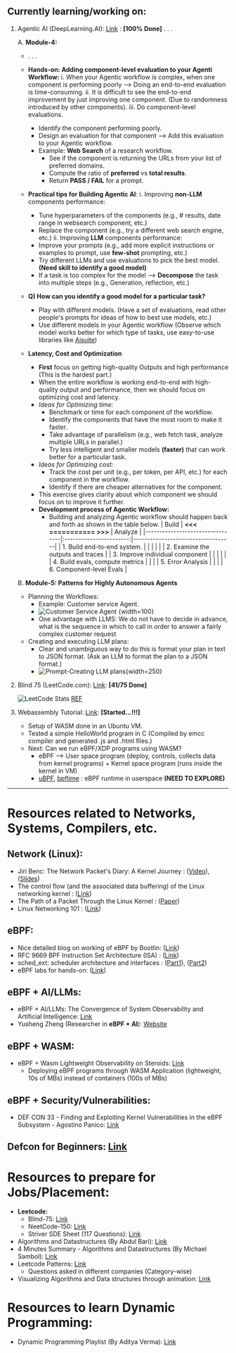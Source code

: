## Currently learning/working on:
1. Agentic AI (DeepLearning.AI): [Link](https://learn.deeplearning.ai/courses/agentic-ai/lesson/pu5xbv/welcome!) : **[100% Done]**
   . . .
   
   A. **Module-4:**
      - . . .
      - **Hands-on: Adding component-level evaluation to your Agenti Workflow:**
         i. When your Agentic workflow is complex, when one component is performing poorly --> Doing an end-to-end evaluation is time-consuming.
         ii. It is difficult to see the end-to-end improvement by just improving one component. (Due to randomness introduced by other components).
         iii. Do component-level evaluations.
           - Identify the component performing poorly.
           - Design an evaluation for that component --> Add this evaluation to your Agentic workflow.
           - Example: **Web Search** of a research workflow.
             - See if the component is returning the URLs from your list of preferred domains.
             - Compute the ratio of **preferred** vs **total results**.
             - Return **PASS / FAIL** for a prompt.
            
      - **Practical tips for Building Agentic AI**:
         i. Improving **non-LLM** components performance:
           - Tune hyperparameters of the components (e.g., # results, date range in websearch component, etc.)
           - Replace the component (e.g., try a different web search engine, etc.)
         ii. Improving **LLM** components performance:
           - Improve your prompts (e.g., add more explicit instructions or examples to prompt, use **few-shot** prompting, etc.)
           - Try different LLMs and use evaluations to pick the best model. **(Need skill to identify a good model)**
           - If a task is too complex for the model --> **Decompose** the task into multiple steps (e.g., Generation, reflection, etc.)
                   
      - **Q) How can you identify a good model for a particular task?**
         - Play with different models. (Have a set of evaluations, read other people's prompts for ideas of how to best use models, etc.)
         - Use different models in your Agentic workflow (Observe which model works better for which type of tasks, use easy-to-use libraries like [Aisuite](https://github.com/andrewyng/aisuite))

      - **Latency, Cost and Optimization**
         - **First** focus on getting high-quality Outputs and high performance (This is the hardest part.)
         - When the entire workflow is working end-to-end with high-quality output and performance, then we should focus on optimizing cost and latency.
         - _Ideas for Optimizing time:_
           - Benchmark or time for each component of the workflow.
           - Identify the components that have the most room to make it faster.
           - Take advantage of parallelism (e.g., web fetch task, analyze multiple URLs in parallel.)
           - Try less intelligent and smaller models **(faster)** that can work better for a particular task.
         - _Ideas for Optimizing cost:_
           - Track the cost per unit (e.g., per token, per API, etc.) for each component in the workflow.
           - Identify if there are cheaper alternatives for the component.
        - This exercise gives clarity about which component we should focus on to improve it further.
        - **Development process of Agentic Workflow:**
          - Building and analyzing Agentic workflow should happen back and forth as shown in the table below.
                      | Build                           | **<<< =========== >>>** | Analyze                           |
            |---------------------------------|:-----------------------:|-----------------------------------|
            | 1. Build end-to-end system.     |                         |                                   |
            |                                 |                         | 2. Examine the outputs and traces |
            | 3. Improve individual component |                         |                                   |
            |                                 |                         | 4. Build evals, compute metrics   |
            |                                 |                         | 5. Error Analysis                 |
            |                                 |                         | 6. Component-level Evals          |
            
   B. **Module-5: Patterns for Highly Autonomous Agents**
      - Planning the Workflows:
        - Example: Customer service Agent.
        - ![Customer Service Agent](https://github.com/user-attachments/assets/b867413f-b9ac-4fe2-a7d1-588ecc0baaf4) {width=100}
        - One advantage with LLMS: We do not have to decide in advance, what is the sequence in which to call in order to answer a fairly complex customer request
      - Creating and executing LLM plans:
        - Clear and unambiguous way to do this is format your plan in text to JSON format. (Ask an LLM to format the plan to a JSON format.)
        - ![Prompt-Creating LLM plans](https://github.com/user-attachments/assets/95644994-99ab-4fb4-9b05-a3eea3b0bf10){width=250}

   
3. Blind 75 (LeetCode.com): [Link](https://leetcode.com/problem-list/oizxjoit/): **[41/75 Done]**

   ![LeetCode Stats](https://leetcard.jacoblin.cool/Shivoid?theme=light&font=Cardo&ext=heatmap) [REF](https://leetcard.jacoblin.cool/)
   
5. Webassembly Tutorial: [Link](https://marcoselvatici.github.io/WASM_tutorial/): **[Started...!!!]**

   - Setup of WASM done in an Ubuntu VM.
   - Tested a simple HelloWorld program in C (Compiled by emcc compiler and generated .js and .html files.)
   - Next: Can we run eBPF/XDP programs using WASM? 
      - eBPF --> User space program (deploy, controls, collects data from kernel programs) + Kernel space program (runs inside the kernel in VM)
      - [uBPF](https://github.com/iovisor/ubpf), [bpftime](https://github.com/eunomia-bpf/bpftime) : eBPF runtime in userspace **(NEED TO EXPLORE)**
   
---

# Resources related to Networks, Systems, Compilers, etc.

## Network (Linux):
- Jiri Benc: The Network Packet's Diary: A Kernel Journey : ([Video](https://www.youtube.com/watch?v=T5TvPRQFNoM)), ([Slides](https://static.sched.com/hosted_files/devconfcz2018/80/packet.pdf?_gl=1*1g2wvgo*_gcl_au*MTE3MzE4Mzk3MC4xNzI2MTE2ODk5*FPAU*MTE3MzE4Mzk3MC4xNzI2MTE2ODk5#page=2.00))
- The control flow (and the associated data buffering) of the Linux networking kernel : ([Link](https://wiki.linuxfoundation.org/networking/kernel_flow#layer_2link_layer_eg_ethernet1))
- The Path of a Packet Through the Linux Kernel : ([Paper](https://www.net.in.tum.de/fileadmin/TUM/NET/NET-2024-04-1/NET-2024-04-1_16.pdf))
- Linux Networking 101 : ([Link](https://www.actualtechmedia.com/wp-content/uploads/2017/12/CUMULUS-NETWORKS-Linux101.pdf))

## eBPF:
- Nice detailed blog on working of eBPF by Bootlin: ([Link](https://bootlin.com/blog/bouncing-on-trampolines-to-run-ebpf-programs/))
- RFC 9669 BPF Instruction Set Architecture (ISA) : ([Link](https://www.rfc-editor.org/info/rfc9669))
- sched_ext: scheduler architecture and interfaces : ([Part1](https://blogs.igalia.com/changwoo/sched-ext-a-bpf-extensible-scheduler-class-part-1/)), ([Part2](https://blogs.igalia.com/changwoo/sched-ext-scheduler-architecture-and-interfaces-part-2/))
- eBPF labs for hands-on: ([Link](https://labs.iximiuz.com/))

## eBPF + AI/LLMs: 
- eBPF × AI/LLMs: The Convergence of System Observability and Artificial Intelligence: [Link](https://eunomia.dev/GPTtrace/)
- Yusheng Zheng (Researcher in **eBPF + AI**): [Website](https://www.yunwei37.com/)
## eBPF + WASM:
- eBPF + Wasm Lightweight Observability on Steroids: [Link](https://kccncna2023.sched.com/event/1R2uf)
  - Deploying eBPF programs through WASM Application (lightweight, 10s of MBs) instead of containers (100s of MBs)

## eBPF + Security/Vulnerabilities:
- DEF CON 33 - Finding and Exploiting Kernel Vulnerabilities in the eBPF Subsystem - Agostino Panico: [Link](https://www.youtube.com/watch?v=TXs5F-7-2aE)

## Defcon for Beginners: [Link](https://www.lastweekasavciso.com/p/a-guide-to-defcon-hacker-conference)

# Resources to prepare for Jobs/Placement:
- **Leetcode:**
  - Blind-75: [Link](https://leetcode.com/problem-list/oizxjoit/)
  - NeetCode-150: [Link](https://leetcode.com/problem-list/plakya4j/)
  - Striver SDE Sheet (117 Questions): [Link](https://leetcode.com/problem-list/eeudwo2i/)
- Algorithms and Datastructures (By Abdul Bari): [Link](https://www.youtube.com/@abdul_bari)
- 4 Minutes Summary - Algorithms and Datastructures (By Michael Sambol): [Link](https://www.youtube.com/playlist?list=PL9xmBV_5YoZO2D89q42-y8voxIJKpB4oR)
- Leetcode Patterns: [Link](https://seanprashad.com/leetcode-patterns/)
  - Questions asked in different companies (Category-wise)
- Visualizing Algorithms and Data structures through animation: [Link](https://visualgo.net/en)

# Resources to learn Dynamic Programming:
- Dynamic Programming Playlist (By Aditya Verma): [Link](https://www.youtube.com/playlist?list=PL_z_8CaSLPWekqhdCPmFohncHwz8TY2Go)
